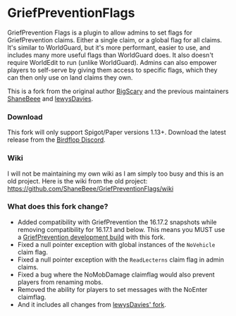 # GriefPreventionFlags
GriefPrevention Flags is a plugin to allow admins to set flags for GriefPrevention claims. Either a single claim, or a global flag for all claims. It's similar to WorldGuard, but it's more performant, easier to use, and includes many more useful flags than WorldGuard does.  It also doesn't require WorldEdit to run (unlike WorldGuard).  Admins can also empower players to self-serve by giving them access to specific flags, which they can then only use on land claims they own.

This is a fork from the original author [BigScary](https://github.com/BigScary/GriefPreventionFlags) and the previous maintainers [ShaneBeee](https://github.com/ShaneBeee/GriefPreventionFlags) and [lewysDavies](https://github.com/lewysDavies/GriefPreventionFlags).

### Download
This fork will only support Spigot/Paper versions 1.13+.
Download the latest release from the [Birdflop Discord](https://discord.gg/MBdsxAR).

### Wiki
I will not be maintaining my own wiki as I am simply too busy and this is an old project. Here is the wiki from the old project:
https://github.com/ShaneBeee/GriefPreventionFlags/wiki

### What does this fork change?
- Added compatibility with GriefPrevention the 16.17.2 snapshots while removing compatibility for 16.17.1 and below. This means you MUST use a [GriefPrevention development build](https://ci.appveyor.com/project/RoboMWM39862/griefprevention/history) with this fork. 
- Fixed a null pointer exception with global instances of the `NoVehicle` claim flag.
- Fixed a null pointer exception with the `ReadLecterns` claim flag in admin claims.
- Fixed a bug where the NoMobDamage claimflag would also prevent players from renaming mobs.
- Removed the ability for players to set messages with the NoEnter claimflag. 
- And it includes all changes from [lewysDavies' fork](https://github.com/lewysDavies/GriefPreventionFlags).
